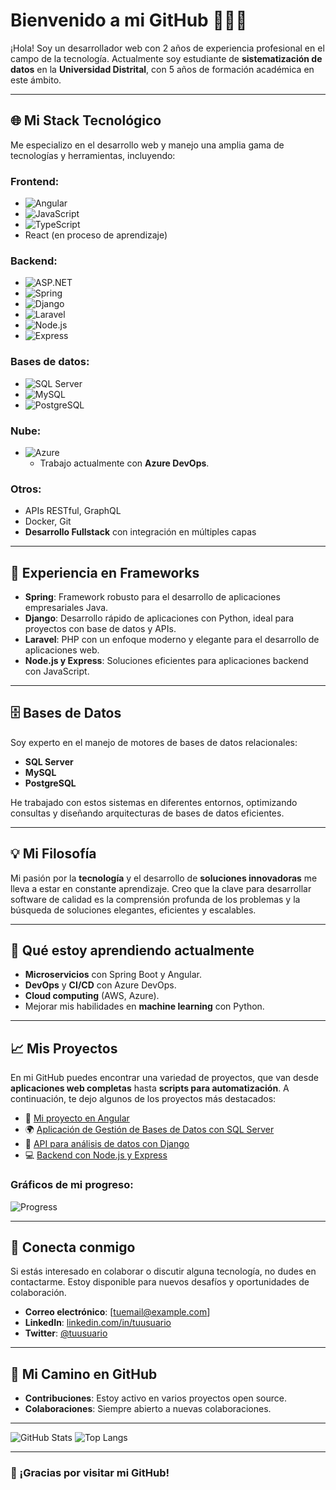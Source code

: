 # Bienvenido a mi GitHub 👨‍💻🚀

¡Hola! Soy un desarrollador web con 2 años de experiencia profesional en el campo de la tecnología. Actualmente soy estudiante de **sistematización de datos** en la **Universidad Distrital**, con 5 años de formación académica en este ámbito.

---

## 🌐 Mi Stack Tecnológico

Me especializo en el desarrollo web y manejo una amplia gama de tecnologías y herramientas, incluyendo:

### **Frontend**:
- ![Angular](https://img.shields.io/badge/Angular-%23E23237.svg?style=flat&logo=angular&logoColor=white)
- ![JavaScript](https://img.shields.io/badge/JavaScript-%23F7DF1E.svg?style=flat&logo=javascript&logoColor=black)
- ![TypeScript](https://img.shields.io/badge/TypeScript-%23007ACC.svg?style=flat&logo=typescript&logoColor=white)
- React (en proceso de aprendizaje)

### **Backend**:
- ![ASP.NET](https://img.shields.io/badge/ASP.NET-%23239120.svg?style=flat&logo=asp-net&logoColor=white)
- ![Spring](https://img.shields.io/badge/Spring-%236DB33F.svg?style=flat&logo=spring&logoColor=white)
- ![Django](https://img.shields.io/badge/Django-%23092E20.svg?style=flat&logo=django&logoColor=white)
- ![Laravel](https://img.shields.io/badge/Laravel-%23FF2D20.svg?style=flat&logo=laravel&logoColor=white)
- ![Node.js](https://img.shields.io/badge/Node.js-%23339933.svg?style=flat&logo=node.js&logoColor=white)
- ![Express](https://img.shields.io/badge/Express-%23404d59.svg?style=flat&logo=express&logoColor=white)

### **Bases de datos**:
- ![SQL Server](https://img.shields.io/badge/SQL%20Server-%23CC2927.svg?style=flat&logo=microsoft-sql-server&logoColor=white)
- ![MySQL](https://img.shields.io/badge/MySQL-%2300f.svg?style=flat&logo=mysql&logoColor=white)
- ![PostgreSQL](https://img.shields.io/badge/PostgreSQL-%23336791.svg?style=flat&logo=postgresql&logoColor=white)

### **Nube**:
- ![Azure](https://img.shields.io/badge/Azure-%230078D4.svg?style=flat&logo=microsoft-azure&logoColor=white)
  - Trabajo actualmente con **Azure DevOps**.

### **Otros**:
- APIs RESTful, GraphQL
- Docker, Git
- **Desarrollo Fullstack** con integración en múltiples capas

---

## 🔧 Experiencia en Frameworks

- **Spring**: Framework robusto para el desarrollo de aplicaciones empresariales Java.
- **Django**: Desarrollo rápido de aplicaciones con Python, ideal para proyectos con base de datos y APIs.
- **Laravel**: PHP con un enfoque moderno y elegante para el desarrollo de aplicaciones web.
- **Node.js y Express**: Soluciones eficientes para aplicaciones backend con JavaScript.

---

## 🗄️ Bases de Datos

Soy experto en el manejo de motores de bases de datos relacionales:

- **SQL Server**
- **MySQL**
- **PostgreSQL**

He trabajado con estos sistemas en diferentes entornos, optimizando consultas y diseñando arquitecturas de bases de datos eficientes.

---

## 💡 Mi Filosofía

Mi pasión por la **tecnología** y el desarrollo de **soluciones innovadoras** me lleva a estar en constante aprendizaje. Creo que la clave para desarrollar software de calidad es la comprensión profunda de los problemas y la búsqueda de soluciones elegantes, eficientes y escalables.

---

## 🌱 Qué estoy aprendiendo actualmente

- **Microservicios** con Spring Boot y Angular.
- **DevOps** y **CI/CD** con Azure DevOps.
- **Cloud computing** (AWS, Azure).
- Mejorar mis habilidades en **machine learning** con Python.

---

## 📈 Mis Proyectos

En mi GitHub puedes encontrar una variedad de proyectos, que van desde **aplicaciones web completas** hasta **scripts para automatización**. A continuación, te dejo algunos de los proyectos más destacados:

- 🚀 [Mi proyecto en Angular](#)
- 🌍 [Aplicación de Gestión de Bases de Datos con SQL Server](#)
- 🧠 [API para análisis de datos con Django](#)
- 💻 [Backend con Node.js y Express](#)

### Gráficos de mi progreso:
![Progress](https://progress-bar.dev/50?title=Learning)

---

## 🤝 Conecta conmigo

Si estás interesado en colaborar o discutir alguna tecnología, no dudes en contactarme. Estoy disponible para nuevos desafíos y oportunidades de colaboración.

- **Correo electrónico**: [tuemail@example.com]
- **LinkedIn**: [linkedin.com/in/tuusuario](#)
- **Twitter**: [@tuusuario](#)

---

## 🚀 Mi Camino en GitHub

- **Contribuciones**: Estoy activo en varios proyectos open source.  
- **Colaboraciones**: Siempre abierto a nuevas colaboraciones.

---

![GitHub Stats](https://github-readme-stats.vercel.app/api?username=tuusuario&show_icons=true&hide_title=true&hide=prs&count_private=true&hide_border=true&theme=radical)
![Top Langs](https://github-readme-stats.vercel.app/api/top-langs/?username=tuusuario&hide=html&layout=compact&langs_count=6&theme=radical)

---

### 🚀 ¡Gracias por visitar mi GitHub!
